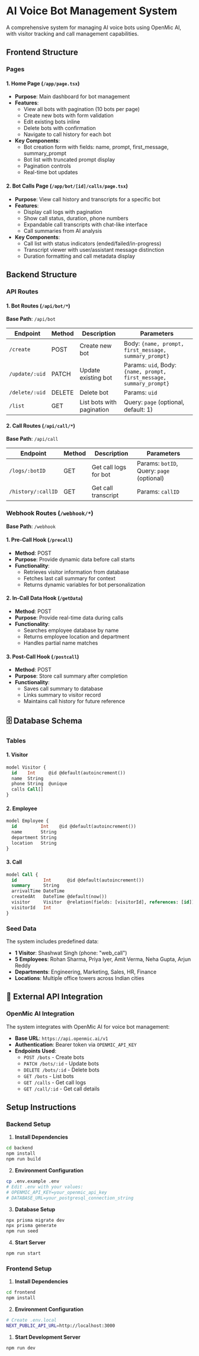 # AI Voice Bot Management System

A comprehensive system for managing AI voice bots using OpenMic AI, with visitor tracking and call management capabilities.


## Frontend Structure

### Pages

#### 1. **Home Page** (`/app/page.tsx`)
- **Purpose**: Main dashboard for bot management
- **Features**:
  - View all bots with pagination (10 bots per page)
  - Create new bots with form validation
  - Edit existing bots inline
  - Delete bots with confirmation
  - Navigate to call history for each bot
- **Key Components**:
  - Bot creation form with fields: name, prompt, first_message, summary_prompt
  - Bot list with truncated prompt display
  - Pagination controls
  - Real-time bot updates

#### 2. **Bot Calls Page** (`/app/bot/[id]/calls/page.tsx`)
- **Purpose**: View call history and transcripts for a specific bot
- **Features**:
  - Display call logs with pagination
  - Show call status, duration, phone numbers
  - Expandable call transcripts with chat-like interface
  - Call summaries from AI analysis
- **Key Components**:
  - Call list with status indicators (ended/failed/in-progress)
  - Transcript viewer with user/assistant message distinction
  - Duration formatting and call metadata display

## Backend Structure

### API Routes

#### 1. **Bot Routes** (`/api/bot/*`)

**Base Path**: `/api/bot`

| Endpoint | Method | Description | Parameters |
|----------|--------|-------------|------------|
| `/create` | POST | Create new bot | Body: `{name, prompt, first_message, summary_prompt}` |
| `/update/:uid` | PATCH | Update existing bot | Params: `uid`, Body: `{name, prompt, first_message, summary_prompt}` |
| `/delete/:uid` | DELETE | Delete bot | Params: `uid` |
| `/list` | GET | List bots with pagination | Query: `page` (optional, default: 1) |

#### 2. **Call Routes** (`/api/call/*`)

**Base Path**: `/api/call`

| Endpoint | Method | Description | Parameters |
|----------|--------|-------------|------------|
| `/logs/:botID` | GET | Get call logs for bot | Params: `botID`, Query: `page` (optional) |
| `/history/:callID` | GET | Get call transcript | Params: `callID` |

### Webhook Routes (`/webhook/*`)

**Base Path**: `/webhook`

#### 1. **Pre-Call Hook** (`/precall`)
- **Method**: POST
- **Purpose**: Provide dynamic data before call starts
- **Functionality**:
  - Retrieves visitor information from database
  - Fetches last call summary for context
  - Returns dynamic variables for bot personalization

#### 2. **In-Call Data Hook** (`/getData`)
- **Method**: POST
- **Purpose**: Provide real-time data during calls
- **Functionality**:
  - Searches employee database by name
  - Returns employee location and department
  - Handles partial name matches

#### 3. **Post-Call Hook** (`/postcall`)
- **Method**: POST
- **Purpose**: Store call summary after completion
- **Functionality**:
  - Saves call summary to database
  - Links summary to visitor record
  - Maintains call history for future reference


## 🗄️ Database Schema

### Tables

#### 1. **Visitor**
```sql
model Visitor {
  id    Int     @id @default(autoincrement())
  name  String
  phone String  @unique
  calls Call[]
}
```

#### 2. **Employee**
```sql
model Employee {
  id         Int    @id @default(autoincrement())
  name       String
  department String
  location   String
}
```

#### 3. **Call**
```sql
model Call {
  id          Int      @id @default(autoincrement())
  summary     String
  arrivalTime DateTime
  createdAt   DateTime @default(now())
  visitor     Visitor  @relation(fields: [visitorId], references: [id])
  visitorId   Int
}
```

### Seed Data

The system includes predefined data:
- **1 Visitor**: Shashwat Singh (phone: "web_call")
- **5 Employees**: Rohan Sharma, Priya Iyer, Amit Verma, Neha Gupta, Arjun Reddy
- **Departments**: Engineering, Marketing, Sales, HR, Finance
- **Locations**: Multiple office towers across Indian cities

## 🔌 External API Integration

### OpenMic AI Integration

The system integrates with OpenMic AI for voice bot management:

- **Base URL**: `https://api.openmic.ai/v1`
- **Authentication**: Bearer token via `OPENMIC_API_KEY`
- **Endpoints Used**:
  - `POST /bots` - Create bots
  - `PATCH /bots/:id` - Update bots  
  - `DELETE /bots/:id` - Delete bots
  - `GET /bots` - List bots
  - `GET /calls` - Get call logs
  - `GET /call/:id` - Get call details

## Setup Instructions

### Backend Setup

1. **Install Dependencies**
```bash
cd backend
npm install
npm run build
```

2. **Environment Configuration**
```bash
cp .env.example .env
# Edit .env with your values:
# OPENMIC_API_KEY=your_openmic_api_key
# DATABASE_URL=your_postgresql_connection_string
```

3. **Database Setup**
```bash
npx prisma migrate dev
npx prisma generate
npm run seed
```

4. **Start Server**
```bash
npm run start
```

### Frontend Setup

1. **Install Dependencies**
```bash
cd frontend
npm install
```

2. **Environment Configuration**
```bash
# Create .env.local
NEXT_PUBLIC_API_URL=http://localhost:3000
```


1. **Start Development Server**
```bash
npm run dev
```
